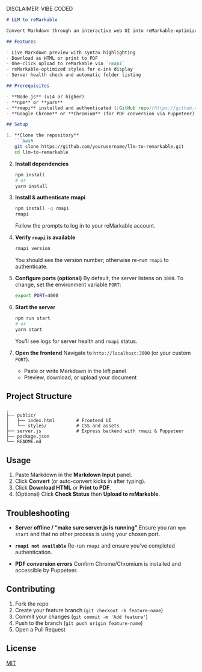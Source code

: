 DISCLAIMER: VIBE CODED

````markdown
# LLM to reMarkable

Convert Markdown through an interactive web UI into reMarkable-optimized HTML/PDF and upload directly to your reMarkable device via `rmapi`.

## Features

- Live Markdown preview with syntax highlighting
- Download as HTML or print to PDF
- One-click upload to reMarkable via `rmapi`
- reMarkable-optimized styles for e-ink display
- Server health check and automatic folder listing

## Prerequisites

- **Node.js** (v14 or higher)
- **npm** or **yarn**
- **rmapi** installed and authenticated ([GitHub repo](https://github.com/juruen/rmapi))
- **Google Chrome** or **Chromium** (for PDF conversion via Puppeteer)

## Setup

1. **Clone the repository**  
   ```bash
   git clone https://github.com/yourusername/llm-to-remarkable.git
   cd llm-to-remarkable
````

2. **Install dependencies**

   ```bash
   npm install
   # or
   yarn install
   ```

3. **Install & authenticate rmapi**

   ```bash
   npm install -g rmapi
   rmapi
   ```

   Follow the prompts to log in to your reMarkable account.

4. **Verify `rmapi` is available**

   ```bash
   rmapi version
   ```

   You should see the version number; otherwise re-run `rmapi` to authenticate.

5. **Configure ports (optional)**
   By default, the server listens on `3000`. To change, set the environment variable `PORT`:

   ```bash
   export PORT=4000
   ```

6. **Start the server**

   ```bash
   npm run start
   # or
   yarn start
   ```

   You’ll see logs for server health and `rmapi` status.

7. **Open the frontend**
   Navigate to `http://localhost:3000` (or your custom `PORT`).

   * Paste or write Markdown in the left panel
   * Preview, download, or upload your document

## Project Structure

```
.
├── public/
│   ├── index.html        # Frontend UI
│   └── styles/           # CSS and assets
├── server.js             # Express backend with rmapi & Puppeteer
├── package.json
└── README.md
```

## Usage

1. Paste Markdown in the **Markdown Input** panel.
2. Click **Convert** (or auto-convert kicks in after typing).
3. Click **Download HTML** or **Print to PDF**.
4. (Optional) Click **Check Status** then **Upload to reMarkable**.

## Troubleshooting

* **Server offline / “make sure server.js is running”**
  Ensure you ran `npm start` and that no other process is using your chosen port.

* **`rmapi not available`**
  Re-run `rmapi` and ensure you’ve completed authentication.

* **PDF conversion errors**
  Confirm Chrome/Chromium is installed and accessible by Puppeteer.

## Contributing

1. Fork the repo
2. Create your feature branch (`git checkout -b feature-name`)
3. Commit your changes (`git commit -m 'Add feature'`)
4. Push to the branch (`git push origin feature-name`)
5. Open a Pull Request

## License

[MIT](LICENSE)

